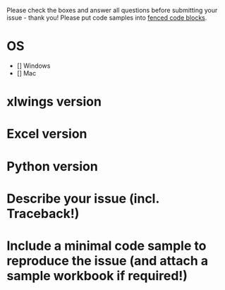 Please check the boxes and answer all questions before submitting your issue - thank you!
Please put code samples into [fenced code blocks](https://github.github.com/gfm/#fenced-code-blocks).

# OS

- [] Windows
- [] Mac

# xlwings version


# Excel version


# Python version


# Describe your issue (incl. Traceback!)


# Include a minimal code sample to reproduce the issue (and attach a sample workbook if required!)